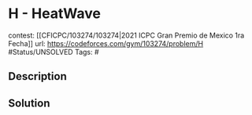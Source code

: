 # H - HeatWave

contest: [[CFICPC/103274/103274|2021 ICPC Gran Premio de Mexico 1ra Fecha]]
url: https://codeforces.com/gym/103274/problem/H
#Status/UNSOLVED
Tags: #

## Description

## Solution

